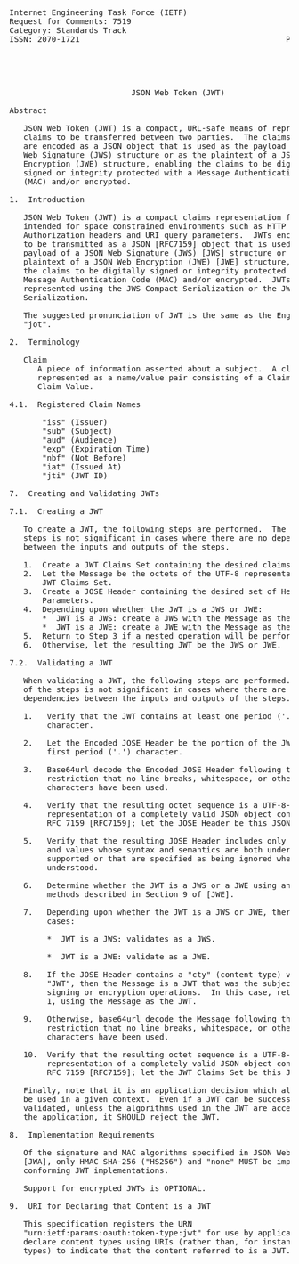 <pre>
Internet Engineering Task Force (IETF)                          M. Jones
Request for Comments: 7519                                     Microsoft
Category: Standards Track                                     J. Bradley
ISSN: 2070-1721                                            Ping Identity
                                                             N. Sakimura
                                                                     NRI
                                                                May 2015


                          JSON Web Token (JWT)

Abstract

   JSON Web Token (JWT) is a compact, URL-safe means of representing
   claims to be transferred between two parties.  The claims in a JWT
   are encoded as a JSON object that is used as the payload of a JSON
   Web Signature (JWS) structure or as the plaintext of a JSON Web
   Encryption (JWE) structure, enabling the claims to be digitally
   signed or integrity protected with a Message Authentication Code
   (MAC) and/or encrypted.

1.  Introduction

   JSON Web Token (JWT) is a compact claims representation format
   intended for space constrained environments such as HTTP
   Authorization headers and URI query parameters.  JWTs encode claims
   to be transmitted as a JSON [RFC7159] object that is used as the
   payload of a JSON Web Signature (JWS) [JWS] structure or as the
   plaintext of a JSON Web Encryption (JWE) [JWE] structure, enabling
   the claims to be digitally signed or integrity protected with a
   Message Authentication Code (MAC) and/or encrypted.  JWTs are always
   represented using the JWS Compact Serialization or the JWE Compact
   Serialization.

   The suggested pronunciation of JWT is the same as the English word
   "jot".

2.  Terminology

   Claim
      A piece of information asserted about a subject.  A claim is
      represented as a name/value pair consisting of a Claim Name and a
      Claim Value.

4.1.  Registered Claim Names

       "iss" (Issuer)
       "sub" (Subject)
       "aud" (Audience)
       "exp" (Expiration Time)
       "nbf" (Not Before)
       "iat" (Issued At)
       "jti" (JWT ID)

7.  Creating and Validating JWTs

7.1.  Creating a JWT

   To create a JWT, the following steps are performed.  The order of the
   steps is not significant in cases where there are no dependencies
   between the inputs and outputs of the steps.

   1.  Create a JWT Claims Set containing the desired claims.
   2.  Let the Message be the octets of the UTF-8 representation of the
       JWT Claims Set.
   3.  Create a JOSE Header containing the desired set of Header
       Parameters.
   4.  Depending upon whether the JWT is a JWS or JWE:
       *  JWT is a JWS: create a JWS with the Message as the JWS Payload.
       *  JWT is a JWE: create a JWE with the Message as the JWE plaintext.
   5.  Return to Step 3 if a nested operation will be performed.
   6.  Otherwise, let the resulting JWT be the JWS or JWE.

7.2.  Validating a JWT

   When validating a JWT, the following steps are performed.  The order
   of the steps is not significant in cases where there are no
   dependencies between the inputs and outputs of the steps.

   1.   Verify that the JWT contains at least one period ('.')
        character.

   2.   Let the Encoded JOSE Header be the portion of the JWT before the
        first period ('.') character.

   3.   Base64url decode the Encoded JOSE Header following the
        restriction that no line breaks, whitespace, or other additional
        characters have been used.

   4.   Verify that the resulting octet sequence is a UTF-8-encoded
        representation of a completely valid JSON object conforming to
        RFC 7159 [RFC7159]; let the JOSE Header be this JSON object.

   5.   Verify that the resulting JOSE Header includes only parameters
        and values whose syntax and semantics are both understood and
        supported or that are specified as being ignored when not
        understood.

   6.   Determine whether the JWT is a JWS or a JWE using any of the
        methods described in Section 9 of [JWE].

   7.   Depending upon whether the JWT is a JWS or JWE, there are two
        cases:

        *  JWT is a JWS: validates as a JWS.

        *  JWT is a JWE: validate as a JWE.

   8.   If the JOSE Header contains a "cty" (content type) value of
        "JWT", then the Message is a JWT that was the subject of nested
        signing or encryption operations.  In this case, return to Step
        1, using the Message as the JWT.

   9.   Otherwise, base64url decode the Message following the
        restriction that no line breaks, whitespace, or other additional
        characters have been used.

   10.  Verify that the resulting octet sequence is a UTF-8-encoded
        representation of a completely valid JSON object conforming to
        RFC 7159 [RFC7159]; let the JWT Claims Set be this JSON object.

   Finally, note that it is an application decision which algorithms may
   be used in a given context.  Even if a JWT can be successfully
   validated, unless the algorithms used in the JWT are acceptable to
   the application, it SHOULD reject the JWT.

8.  Implementation Requirements

   Of the signature and MAC algorithms specified in JSON Web Algorithms
   [JWA], only HMAC SHA-256 ("HS256") and "none" MUST be implemented by
   conforming JWT implementations.

   Support for encrypted JWTs is OPTIONAL.

9.  URI for Declaring that Content is a JWT

   This specification registers the URN
   "urn:ietf:params:oauth:token-type:jwt" for use by applications that
   declare content types using URIs (rather than, for instance, media
   types) to indicate that the content referred to is a JWT.


</pre>